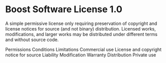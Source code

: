 Boost Software License 1.0
==========================

A simple permissive license only requiring preservation of copyright and license notices for source (and not binary)
distribution. Licensed works, modifications, and larger works may be distributed under different terms and without
source code.

Permissions                Conditions                                                             Limitations
Commercial use             License and copyright notice for source                                Liability
Modification                                                                                      Warranty
Distribution
Private use
